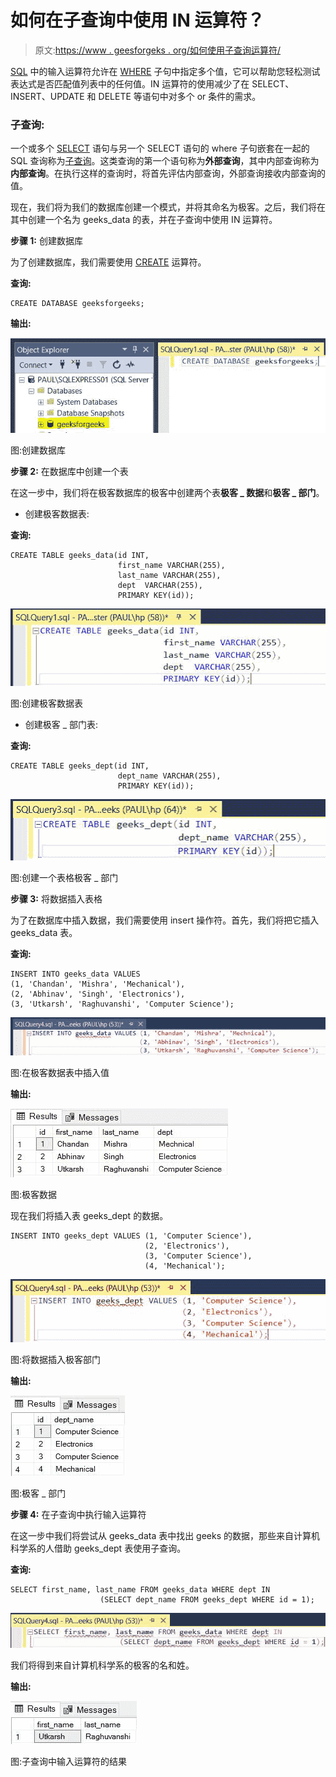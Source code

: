 # 如何在子查询中使用 IN 运算符？

> 原文:[https://www . geesforgeks . org/如何使用子查询运算符/](https://www.geeksforgeeks.org/how-to-use-the-in-operator-with-a-subquery/)

[SQL](https://www.geeksforgeeks.org/sql-tutorial/) 中的输入运算符允许在 [WHERE](https://www.geeksforgeeks.org/sql-where-clause/) 子句中指定多个值，它可以帮助您轻松测试表达式是否匹配值列表中的任何值。IN 运算符的使用减少了在 SELECT、INSERT、UPDATE 和 DELETE 等语句中对多个 or 条件的需求。

### **子查询:**

一个或多个 [SELECT](https://www.geeksforgeeks.org/sql-select-query/) 语句与另一个 SELECT 语句的 where 子句嵌套在一起的 SQL 查询称为[子查询](https://www.geeksforgeeks.org/sql-subquery/)。这类查询的第一个语句称为**外部查询**，其中内部查询称为**内部查询**。在执行这样的查询时，将首先评估内部查询，外部查询接收内部查询的值。

现在，我们将为我们的数据库创建一个模式，并将其命名为极客。之后，我们将在其中创建一个名为 geeks_data 的表，并在子查询中使用 IN 运算符。

**步骤 1:** 创建数据库

为了创建数据库，我们需要使用 [CREATE](https://www.geeksforgeeks.org/sql-create/) 运算符。

**查询:**

```
CREATE DATABASE geeksforgeeks;
```

**输出:**

![](img/c338aacd6722a034ed3c408d3c696175.png)

图:创建数据库

**步骤 2:** 在数据库中创建一个表

在这一步中，我们将在极客数据库的极客中创建两个表**极客 _ 数据**和**极客 _ 部门**。

*   创建极客数据表:

**查询:**

```
CREATE TABLE geeks_data(id INT, 
                        first_name VARCHAR(255),
                        last_name VARCHAR(255),
                        dept  VARCHAR(255),
                        PRIMARY KEY(id));
```

![](img/2b751e01f26ffbe53074ea2c35d606cb.png)

图:创建极客数据表

*   创建极客 _ 部门表:

**查询:**

```
CREATE TABLE geeks_dept(id INT, 
                        dept_name VARCHAR(255),
                        PRIMARY KEY(id));
```

![](img/347cbea6422454e5dae4d54561f7d626.png)

图:创建一个表格极客 _ 部门

**步骤 3:** 将数据插入表格

为了在数据库中插入数据，我们需要使用 insert 操作符。首先，我们将把它插入 geeks_data 表。

**查询:**

```
INSERT INTO geeks_data VALUES 
(1, 'Chandan', 'Mishra', 'Mechanical'),
(2, 'Abhinav', 'Singh', 'Electronics'),
(3, 'Utkarsh', 'Raghuvanshi', 'Computer Science');
```

![](img/3b0ad075cd4c4f98852dfe2ec9d52c74.png)

图:在极客数据表中插入值

**输出:**

![](img/4649f7c70f6ce8461cd1a5745dfbd463.png)

图:极客数据

现在我们将插入表 geeks_dept 的数据。

```
INSERT INTO geeks_dept VALUES (1, 'Computer Science'),
                              (2, 'Electronics'),
                              (3, 'Computer Science'),
                              (4, 'Mechanical');
```

![](img/63484c7287cf2e8d6e993d57a5b89d1d.png)

图:将数据插入极客部门

**输出:**

![](img/2a1244fca1638dc0d16aa999d0bf31e8.png)

图:极客 _ 部门

**步骤 4:** 在子查询中执行输入运算符

在这一步中我们将尝试从 geeks_data 表中找出 geeks 的数据，那些来自计算机科学系的人借助 geeks_dept 表使用子查询。

**查询:**

```
SELECT first_name, last_name FROM geeks_data WHERE dept IN 
                    (SELECT dept_name FROM geeks_dept WHERE id = 1);
```

![](img/fe3658c9d239c0cbe86cbc622cd87d43.png)

我们将得到来自计算机科学系的极客的名和姓。

**输出:**

![](img/34f43db445cb988583f8a9d34207224a.png)

图:子查询中输入运算符的结果